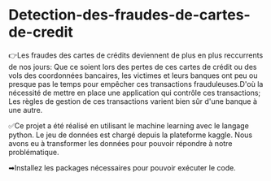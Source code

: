 # Detection-des-fraudes-de-cartes-de-credit

👉Les fraudes des cartes de crédits deviennent de plus en plus reccurrents de nos jours:
Que ce soient lors des pertes de ces cartes de crédit ou des vols des coordonnées bancaires,
les victimes et leurs banques ont peu ou presque pas le temps pour empêcher ces transactions
frauduleuses.D'où la nécessité de mettre en place une application qui contrôle ces transactions;
Les règles de gestion de ces transactions varient bien sûr d'une banque à une autre.

✅Ce projet a été réalisé en utilisant le machine learning avec le langage python.
Le jeu de données est chargé depuis la plateforme kaggle. Nous avons eu à transformer
les données pour pouvoir répondre à notre problématique.

➡Installez les packages nécessaires pour pouvoir exécuter le code.
